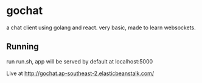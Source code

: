 # gochat
a chat client using golang and react. very basic, made to learn websockets.

## Running
run run.sh, app will be served by default at localhost:5000

Live at http://gochat.ap-southeast-2.elasticbeanstalk.com/
